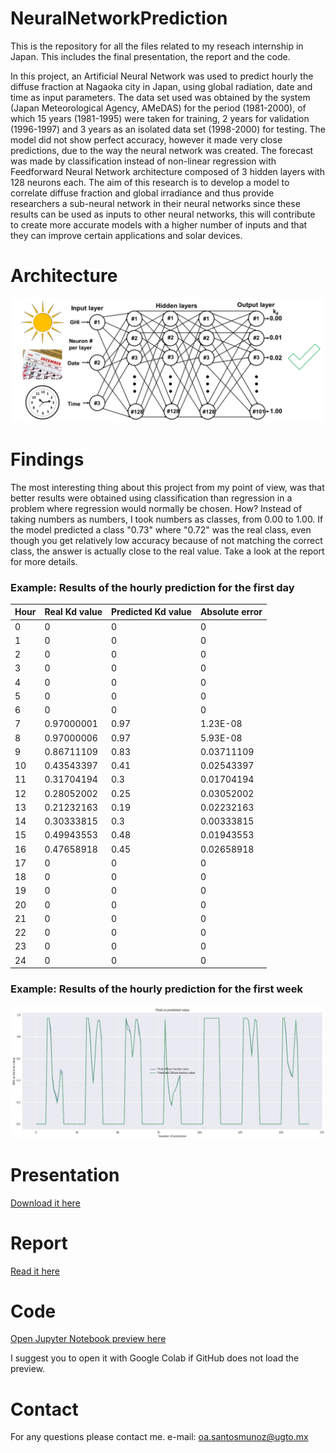 # NeuralNetworkPrediction
This is the repository for all the files related to my reseach internship in Japan. This includes the final presentation, the report and the code.

In this project, an Artificial Neural Network was used to predict hourly the diffuse fraction at Nagaoka city in Japan, using global radiation, date and time as input parameters. The data set used was obtained by the system (Japan Meteorological Agency, AMeDAS) for the period (1981-2000), of which 15 years (1981-1995) were taken for training, 2 years for validation (1996-1997) and 3 years as an isolated data set (1998-2000) for testing. The model did not show perfect accuracy, however it made very close predictions, due to the way the neural network was created. The forecast was made by classification instead of non-linear regression with Feedforward Neural Network architecture composed of 3 hidden layers with 128 neurons each. The aim of this research is to develop a model to correlate diffuse fraction and global irradiance and thus provide researchers a sub-neural network in their neural networks since these results can be used as inputs to other neural networks, this will contribute to create more accurate models with a higher number of inputs and that they can improve certain applications and solar devices.

# Architecture

![](static/img/ANN%20Architecture.png)

# Findings

The most interesting thing about this project from my point of view, was that better results were obtained using classification than regression in a problem where regression would normally be chosen. How? Instead of taking numbers as numbers, I took numbers as classes, from 0.00 to 1.00.
If the model predicted a class "0.73" where "0.72" was the real class, even though you get relatively low accuracy because of not matching the correct class, the answer is actually close to the real value. Take a look at the report for more details.

### Example: Results of the hourly prediction for the first **day**

| Hour | Real Kd value | Predicted Kd value | Absolute error |
| ---- | ------------- | ------------------ | -------------- |
| 0    | 0             | 0                  | 0              |
| 1    | 0             | 0                  | 0              |
| 2    | 0             | 0                  | 0              |
| 3    | 0             | 0                  | 0              |
| 4    | 0             | 0                  | 0              |
| 5    | 0             | 0                  | 0              |
| 6    | 0             | 0                  | 0              |
| 7    | 0.97000001    | 0.97               | 1.23E-08       |
| 8    | 0.97000006    | 0.97               | 5.93E-08       |
| 9    | 0.86711109    | 0.83               | 0.03711109     |
| 10   | 0.43543397    | 0.41               | 0.02543397     |
| 11   | 0.31704194    | 0.3                | 0.01704194     |
| 12   | 0.28052002    | 0.25               | 0.03052002     |
| 13   | 0.21232163    | 0.19               | 0.02232163     |
| 14   | 0.30333815    | 0.3                | 0.00333815     |
| 15   | 0.49943553    | 0.48               | 0.01943553     |
| 16   | 0.47658918    | 0.45               | 0.02658918     |
| 17   | 0             | 0                  | 0              |
| 18   | 0             | 0                  | 0              |
| 19   | 0             | 0                  | 0              |
| 20   | 0             | 0                  | 0              |
| 21   | 0             | 0                  | 0              |
| 22   | 0             | 0                  | 0              |
| 23   | 0             | 0                  | 0              |
| 24   | 0             | 0                  | 0              |

### Example: Results of the hourly prediction for the first **week**

![Predictions with Test Data for the first week](static/img/PredictWithTest.jpg)

# Presentation
[Download it here](Final%20presentation.pptx)

# Report
[Read it here](Using%20Neural%20Network%20to%20Predict%20Diffuse%20Fraction%20kd%20(Ratio%20of%20the%20Diffuse-to-Global%20Solar%20Radiation).pdf)

# Code
[Open Jupyter Notebook preview here](NeuralNetworkForPV.ipynb)

I suggest you to open it with Google Colab if GitHub does not load the preview.

# Contact

For any questions please contact me.
e-mail: oa.santosmunoz@ugto.mx

